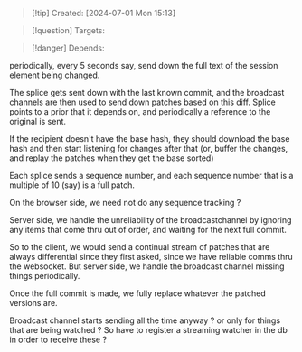 
>[!tip] Created: [2024-07-01 Mon 15:13]

>[!question] Targets: 

>[!danger] Depends: 

periodically, every 5 seconds say, send down the full text of the session element being changed.

The splice gets sent down with the last known commit, and the broadcast channels are then used to send down patches based on this diff.  Splice points to a prior that it depends on, and periodically a reference to the original is sent.

If the recipient doesn't have the base hash, they should download the base hash and then start listening for changes after that (or, buffer the changes, and replay the patches when they get the base sorted)

Each splice sends a sequence number, and each sequence number that is a multiple of 10 (say) is a full patch.

On the browser side, we need not do any sequence tracking ?

Server side, we handle the unreliability of the broadcastchannel by ignoring any items that come thru out of order, and waiting for the next full commit.

So to the client, we would send a continual stream of patches that are always differential since they first asked, since we have reliable comms thru the websocket.  But server side, we handle the broadcast channel missing things periodically.

Once the full commit is made, we fully replace whatever the patched versions are.

Broadcast channel starts sending all the time anyway ?  or only for things that are being watched ?  So have to register a streaming watcher in the db in order to receive these ?